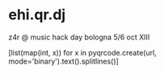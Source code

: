 ehi.qr.dj
=========

z4r @ music hack day bologna 5/6 oct XIII

[list(map(int, x)) for x in pyqrcode.create(url, mode='binary').text().splitlines()]
